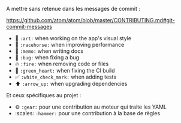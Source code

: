 A mettre sans retenue dans les messages de commit :

https://github.com/atom/atom/blob/master/CONTRIBUTING.md#git-commit-messages

- 🎨 `:art:` when working on the app's visual style
- 🐎 `:racehorse:` when improving performance
- 📝 `:memo:` when writing docs
- 🐛 `:bug:` when fixing a bug
- 🔥 `:fire:` when removing code or files
- 💚 `:green_heart:` when fixing the CI build
- ✅ `:white_check_mark:` when adding tests
- ⬆️ `:arrow_up:` when upgrading dependencies


Et ceux spécifiques au projet :
- :gear: `:gear:` pour une contribution au moteur qui traite les YAML
- :scales: `:hammer:` pour une contribution à la base de règles
